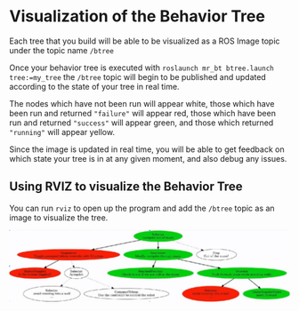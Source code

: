 # Visualization of the Behavior Tree

Each tree that you build will be able to be visualized as a ROS Image topic under the topic name `/btree`

Once your behavior tree is executed with `roslaunch mr_bt btree.launch tree:=my_tree` the `/btree` topic will begin to be published and updated according to the state of your tree in real time.

The nodes which have not been run will appear white, those which have been run and returned `"failure"` will appear red, those which have been run and returned `"success"` will appear green, and those which returned `"running"` will appear yellow.

Since the image is updated in real time, you will be able to get feedback on which state your tree is in at any given moment, and also debug any issues.

## Using RVIZ to visualize the Behavior Tree

You can run `rviz` to open up the program and add the `/btree` topic as an image to visualize the tree.

<img src="images/tree_visual.png" width=800>